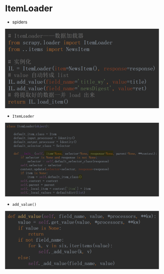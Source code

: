 # ItemLoader

- spiders

![1562577588416](ItemLoader.assets/1562577588416.png)

- `ItemLoader`

![1562577021268](ItemLoader.assets/1562577021268.png)

- `add_value()`

![1562578347169](ItemLoader.assets/1562578347169.png)

